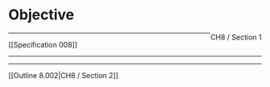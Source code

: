 # Objective

<span style="float: right">CH8 / Section 1</span>
<hr>
[[Specification 008]]
<hr>

<hr>
[[Outline 8.002|CH8 / Section 2]]

